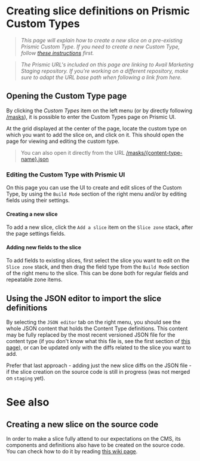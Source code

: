 # Creating slice definitions on Prismic Custom Types
> *This page will explain how to create a new slice on a pre-existing Prismic Custom Type. If you need to create a new Custom Type, follow [these instructions](https://github.com/rentalutions/marketing/wiki/Creating-a-new-custom-type) first.*

> *The Prismic URL's included on this page are linking to Avail Marketing Staging repository. If you're working on a different repository, make sure to adapt the URL base path when following a link from here.*

## Opening the Custom Type page
By clicking the *Custom Types* item on the left menu (or by directly following [/masks](https://avail-marketing.prismic.io/masks/)), it is possible to enter the Custom Types page on Prismic UI.

At the grid displayed at the center of the page, locate the custom type on which you want to add the slice on, and click on it. This should open the page for viewing and editing the custom type.
> You can also open it directly from the URL [/masks/{content-type-name}.json](https://avail-marketing.prismic.io/masks/info.json/)

### Editing the Custom Type with Prismic UI
On this page you can use the UI to create and edit slices of the Custom Type, by using the `Build Mode` section of the right menu and/or by editing fields using their settings.
 
#### Creating a new slice
To add a new slice, click the `Add a slice` item on the `Slice zone` stack, after the page settings fields.

#### Adding new fields to the slice
To add fields to existing slices, first select the slice you want to edit on the `Slice zone` stack, and then drag the field type from the `Build Mode` section of the right menu to the slice. This can be done both for regular fields and repeatable zone items.

## Using the JSON editor to import the slice definitions
By selecting the `JSON editor` tab on the right menu, you should see the whole JSON content that holds the Content Type definitions. This content may be fully replaced by the most recent versioned JSON file for the content type (if you don't know what this file is, see the first section of [this page](https://github.com/rentalutions/marketing/wiki/Creating-a-new-slice-on-the-source-code)), or can be updated only with the diffs related to the slice you want to add.

Prefer that last approach - adding just the new slice diffs on the JSON file - if the slice creation on the source code is still in progress (was not merged on `staging` yet).

# See also
## Creating a new slice on the source code
In order to make a slice fully attend to our expectations on the CMS, its components and definitions also have to be created on the source code. You can check how to do it by reading [this wiki page](https://github.com/rentalutions/marketing/wiki/Creating-a-new-slice-on-the-source-code).
